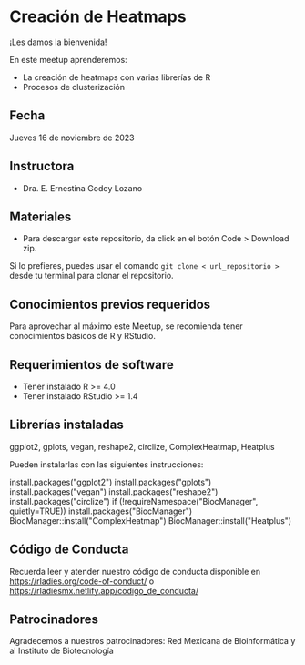 # Creación de Heatmaps


¡Les damos la bienvenida!

En este meetup aprenderemos:

- La creación de heatmaps con varias librerías de R
- Procesos de clusterización


## Fecha 

Jueves 16 de noviembre de 2023


## Instructora

- Dra. E. Ernestina Godoy Lozano


## Materiales

- Para descargar este repositorio, da click en el botón Code > Download zip. 

Si lo prefieres, puedes usar el comando `git clone < url_repositorio > ` desde tu terminal para clonar el repositorio.


## Conocimientos previos requeridos

Para aprovechar al máximo este Meetup, se recomienda tener conocimientos básicos de R y RStudio.

## Requerimientos de software

+ Tener instalado R >= 4.0
+ Tener instalado RStudio >= 1.4

## Librerías instaladas
ggplot2, gplots, vegan, reshape2, circlize, ComplexHeatmap, Heatplus

Pueden instalarlas con las siguientes instrucciones: 

install.packages("ggplot2")
install.packages("gplots")
install.packages("vegan")
install.packages("reshape2")
install.packages("circlize")
if (!requireNamespace("BiocManager", quietly=TRUE))
  install.packages("BiocManager")
BiocManager::install("ComplexHeatmap")
BiocManager::install("Heatplus")


## Código de Conducta

Recuerda leer y atender nuestro código de conducta disponible en https://rladies.org/code-of-conduct/ o https://rladiesmx.netlify.app/codigo_de_conducta/

## Patrocinadores

Agradecemos a nuestros patrocinadores: Red Mexicana de Bioinformática y al Instituto de Biotecnología
